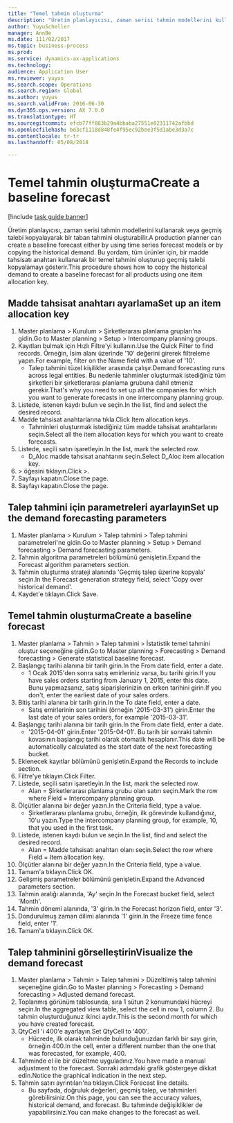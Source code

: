 ```yaml
--- 
title: "Temel tahmin oluşturma"
description: "Üretim planlayıcısı, zaman serisi tahmin modellerini kullanarak veya geçmiş talebi kopyalayarak bir taban tahmini oluşturabilir."
author: YuyuScheller
manager: AnnBe
ms.date: 111/02/2017
ms.topic: business-process
ms.prod: 
ms.service: dynamics-ax-applications
ms.technology: 
audience: Application User
ms.reviewer: yuyus
ms.search.scope: Operations
ms.search.region: Global
ms.author: yuyus
ms.search.validFrom: 2016-06-30
ms.dyn365.ops.version: AX 7.0.0
ms.translationtype: HT
ms.sourcegitcommit: efcb77ff883b29a4bbaba27551e02311742afbbd
ms.openlocfilehash: bd3cf1118d848fe4f95ec92bee3f5d1abe3d3a7c
ms.contentlocale: tr-tr
ms.lasthandoff: 05/08/2018

---
```

# <a name="create-a-baseline-forecast"></a><span data-ttu-id="c4e18-103">Temel tahmin oluşturma</span><span class="sxs-lookup"><span data-stu-id="c4e18-103">Create a baseline forecast</span></span>

[!include [task guide banner](../../includes/task-guide-banner.md)]

<span data-ttu-id="c4e18-104">Üretim planlayıcısı, zaman serisi tahmin modellerini kullanarak veya geçmiş talebi kopyalayarak bir taban tahmini oluşturabilir.</span><span class="sxs-lookup"><span data-stu-id="c4e18-104">A production planner can create a baseline forecast either by using time series forecast models or by copying the historical demand.</span></span> <span data-ttu-id="c4e18-105">Bu yordam, tüm ürünler için, bir madde tahsisatı anahtarı kullanarak bir temel tahmini oluşturup geçmiş talebi kopyalamayı gösterir.</span><span class="sxs-lookup"><span data-stu-id="c4e18-105">This procedure shows how to copy the historical demand to create a baseline forecast for all products using one item allocation key.</span></span> 


## <a name="set-up-an-item-allocation-key"></a><span data-ttu-id="c4e18-106">Madde tahsisat anahtarı ayarlama</span><span class="sxs-lookup"><span data-stu-id="c4e18-106">Set up an item allocation key</span></span>
1. <span data-ttu-id="c4e18-107">Master planlama > Kurulum > Şirketlerarası planlama grupları'na gidin.</span><span class="sxs-lookup"><span data-stu-id="c4e18-107">Go to Master planning > Setup > Intercompany planning groups.</span></span>
2. <span data-ttu-id="c4e18-108">Kayıtları bulmak için Hızlı Filtre'yi kullanın.</span><span class="sxs-lookup"><span data-stu-id="c4e18-108">Use the Quick Filter to find records.</span></span> <span data-ttu-id="c4e18-109">Örneğin, İsim alanı üzerinde '10' değerini girerek filtreleme yapın.</span><span class="sxs-lookup"><span data-stu-id="c4e18-109">For example, filter on the Name field with a value of '10'.</span></span>
    * <span data-ttu-id="c4e18-110">Talep tahmini tüzel kişilikler arasında çalışır.</span><span class="sxs-lookup"><span data-stu-id="c4e18-110">Demand forecasting runs across legal entities.</span></span> <span data-ttu-id="c4e18-111">Bu nedenle tahminler oluşturmak istediğiniz tüm şirketleri bir şirketlerarası planlama grubuna dahil etmeniz gerekir.</span><span class="sxs-lookup"><span data-stu-id="c4e18-111">That's why you need to set up all the companies for which you want to generate forecasts in one intercompany planning group.</span></span>  
3. <span data-ttu-id="c4e18-112">Listede, istenen kaydı bulun ve seçin.</span><span class="sxs-lookup"><span data-stu-id="c4e18-112">In the list, find and select the desired record.</span></span>
4. <span data-ttu-id="c4e18-113">Madde tahsisat anahtarlarına tıkla.</span><span class="sxs-lookup"><span data-stu-id="c4e18-113">Click Item allocation keys.</span></span>
    * <span data-ttu-id="c4e18-114">Tahminleri oluşturmak istediğiniz tüm madde tahsisat anahtarlarını seçin.</span><span class="sxs-lookup"><span data-stu-id="c4e18-114">Select all the item allocation keys for which you want to create forecasts.</span></span>  
5. <span data-ttu-id="c4e18-115">Listede, seçili satırı işaretleyin.</span><span class="sxs-lookup"><span data-stu-id="c4e18-115">In the list, mark the selected row.</span></span>
    * <span data-ttu-id="c4e18-116">D_Aloc madde tahsisat anahtarını seçin.</span><span class="sxs-lookup"><span data-stu-id="c4e18-116">Select D_Aloc item allocation key.</span></span>  
6. <span data-ttu-id="c4e18-117">> öğesini tıklayın.</span><span class="sxs-lookup"><span data-stu-id="c4e18-117">Click >.</span></span>
7. <span data-ttu-id="c4e18-118">Sayfayı kapatın.</span><span class="sxs-lookup"><span data-stu-id="c4e18-118">Close the page.</span></span>
8. <span data-ttu-id="c4e18-119">Sayfayı kapatın.</span><span class="sxs-lookup"><span data-stu-id="c4e18-119">Close the page.</span></span>

## <a name="set-up-the-demand-forecasting-parameters"></a><span data-ttu-id="c4e18-120">Talep tahmini için parametreleri ayarlayın</span><span class="sxs-lookup"><span data-stu-id="c4e18-120">Set up the demand forecasting parameters</span></span>
1. <span data-ttu-id="c4e18-121">Master planlama > Kurulum > Talep tahmini > Talep tahmini parametreleri'ne gidin.</span><span class="sxs-lookup"><span data-stu-id="c4e18-121">Go to Master planning > Setup > Demand forecasting > Demand forecasting parameters.</span></span>
2. <span data-ttu-id="c4e18-122">Tahmin algoritma parametreleri bölümünü genişletin.</span><span class="sxs-lookup"><span data-stu-id="c4e18-122">Expand the Forecast algorithm parameters section.</span></span>
3. <span data-ttu-id="c4e18-123">Tahmin oluşturma strateji alanında 'Geçmiş talep üzerine kopyala' seçin.</span><span class="sxs-lookup"><span data-stu-id="c4e18-123">In the Forecast generation strategy field, select 'Copy over historical demand'.</span></span>
4. <span data-ttu-id="c4e18-124">Kaydet'e tıklayın.</span><span class="sxs-lookup"><span data-stu-id="c4e18-124">Click Save.</span></span>

## <a name="create-a-baseline-forecast"></a><span data-ttu-id="c4e18-125">Temel tahmin oluşturma</span><span class="sxs-lookup"><span data-stu-id="c4e18-125">Create a baseline forecast</span></span>
1. <span data-ttu-id="c4e18-126">Master planlama > Tahmin > Talep tahmini > İstatistik temel tahmini oluştur seçeneğine gidin.</span><span class="sxs-lookup"><span data-stu-id="c4e18-126">Go to Master planning > Forecasting > Demand forecasting > Generate statistical baseline forecast.</span></span>
2. <span data-ttu-id="c4e18-127">Başlangıç tarihi alanına bir tarih girin.</span><span class="sxs-lookup"><span data-stu-id="c4e18-127">In the From date field, enter a date.</span></span>
    * <span data-ttu-id="c4e18-128">1 Ocak 2015'den sonra satış emirleriniz varsa, bu tarihi girin.</span><span class="sxs-lookup"><span data-stu-id="c4e18-128">If you have sales orders starting from January 1, 2015, enter this date.</span></span> <span data-ttu-id="c4e18-129">Bunu yapmazsanız, satış siparişlerinizin en erken tarihini girin.</span><span class="sxs-lookup"><span data-stu-id="c4e18-129">If you don't, enter the earliest date of your sales orders.</span></span>  
3. <span data-ttu-id="c4e18-130">Bitiş tarihi alanına bir tarih girin.</span><span class="sxs-lookup"><span data-stu-id="c4e18-130">In the To date field, enter a date.</span></span>
    * <span data-ttu-id="c4e18-131">Satış emirlerinin son tarihini (örneğin '2015-03-31') girin.</span><span class="sxs-lookup"><span data-stu-id="c4e18-131">Enter the last date of your sales orders, for example '2015-03-31'.</span></span>  
4. <span data-ttu-id="c4e18-132">Başlangıç tarihi alanına bir tarih girin.</span><span class="sxs-lookup"><span data-stu-id="c4e18-132">In the From date field, enter a date.</span></span>
    * <span data-ttu-id="c4e18-133">'2015-04-01' girin.</span><span class="sxs-lookup"><span data-stu-id="c4e18-133">Enter '2015-04-01'.</span></span> <span data-ttu-id="c4e18-134">Bu tarih bir sonraki tahmin kovasının başlangıç tarihi olarak otomatik hesaplanır.</span><span class="sxs-lookup"><span data-stu-id="c4e18-134">This date will be automatically calculated as the start date of the next forecasting bucket.</span></span>  
5. <span data-ttu-id="c4e18-135">Eklenecek kayıtlar bölümünü genişletin.</span><span class="sxs-lookup"><span data-stu-id="c4e18-135">Expand the Records to include section.</span></span>
6. <span data-ttu-id="c4e18-136">Filtre'ye tıklayın.</span><span class="sxs-lookup"><span data-stu-id="c4e18-136">Click Filter.</span></span>
7. <span data-ttu-id="c4e18-137">Listede, seçili satırı işaretleyin.</span><span class="sxs-lookup"><span data-stu-id="c4e18-137">In the list, mark the selected row.</span></span>
    * <span data-ttu-id="c4e18-138">Alan = Şirketlerarası planlama grubu olan satırı seçin.</span><span class="sxs-lookup"><span data-stu-id="c4e18-138">Mark the row where Field = Intercompany planning group.</span></span>  
8. <span data-ttu-id="c4e18-139">Ölçütler alanına bir değer yazın.</span><span class="sxs-lookup"><span data-stu-id="c4e18-139">In the Criteria field, type a value.</span></span>
    * <span data-ttu-id="c4e18-140">Şirketlerarası planlama grubu, örneğin, ilk görevinde kullandığınız, 10'u yazın.</span><span class="sxs-lookup"><span data-stu-id="c4e18-140">Type the intercompany planning group, for example, 10, that you used in the first task.</span></span>  
9. <span data-ttu-id="c4e18-141">Listede, istenen kaydı bulun ve seçin.</span><span class="sxs-lookup"><span data-stu-id="c4e18-141">In the list, find and select the desired record.</span></span>
    * <span data-ttu-id="c4e18-142">Alan = Madde tahsisatı anahtarı olanı seçin.</span><span class="sxs-lookup"><span data-stu-id="c4e18-142">Select the row where Field = Item allocation key.</span></span>  
10. <span data-ttu-id="c4e18-143">Ölçütler alanına bir değer yazın.</span><span class="sxs-lookup"><span data-stu-id="c4e18-143">In the Criteria field, type a value.</span></span>
11. <span data-ttu-id="c4e18-144">Tamam'a tıklayın.</span><span class="sxs-lookup"><span data-stu-id="c4e18-144">Click OK.</span></span>
12. <span data-ttu-id="c4e18-145">Gelişmiş parametreler bölümünü genişletin.</span><span class="sxs-lookup"><span data-stu-id="c4e18-145">Expand the Advanced parameters section.</span></span>
13. <span data-ttu-id="c4e18-146">Tahmin aralığı alanında, 'Ay' seçin.</span><span class="sxs-lookup"><span data-stu-id="c4e18-146">In the Forecast bucket field, select 'Month'.</span></span>
14. <span data-ttu-id="c4e18-147">Tahmin dönemi alanında, '3' girin.</span><span class="sxs-lookup"><span data-stu-id="c4e18-147">In the Forecast horizon field, enter '3'.</span></span>
15. <span data-ttu-id="c4e18-148">Dondurulmuş zaman dilimi alanında '1' girin.</span><span class="sxs-lookup"><span data-stu-id="c4e18-148">In the Freeze time fence field, enter '1'.</span></span>
16. <span data-ttu-id="c4e18-149">Tamam'a tıklayın.</span><span class="sxs-lookup"><span data-stu-id="c4e18-149">Click OK.</span></span>

## <a name="visualize-the-demand-forecast"></a><span data-ttu-id="c4e18-150">Talep tahminini görselleştirin</span><span class="sxs-lookup"><span data-stu-id="c4e18-150">Visualize the demand forecast</span></span>
1. <span data-ttu-id="c4e18-151">Master planlama > Tahmin > Talep tahmini > Düzeltilmiş talep tahmini seçeneğine gidin.</span><span class="sxs-lookup"><span data-stu-id="c4e18-151">Go to Master planning > Forecasting > Demand forecasting > Adjusted demand forecast.</span></span>
2. <span data-ttu-id="c4e18-152">Toplanmış görünüm tablosunda, sıra 1 sütun 2 konumundaki hücreyi seçin.</span><span class="sxs-lookup"><span data-stu-id="c4e18-152">In the aggregated view table, select the cell in row 1, column 2.</span></span> <span data-ttu-id="c4e18-153">Bu tahmin oluşturduğunuz ikinci aydır.</span><span class="sxs-lookup"><span data-stu-id="c4e18-153">This is the second month for which you have created forecast.</span></span>
3. <span data-ttu-id="c4e18-154">QtyCell 'i 400'e ayarlayın.</span><span class="sxs-lookup"><span data-stu-id="c4e18-154">Set QtyCell to '400'.</span></span>
    * <span data-ttu-id="c4e18-155">Hücrede, ilk olarak tahminde bulunduğunuzdan farklı bir sayı girin, örneğin 400.</span><span class="sxs-lookup"><span data-stu-id="c4e18-155">In the cell, enter a different number than the one that was forecasted, for example, 400.</span></span>  
4. <span data-ttu-id="c4e18-156">Tahminde el ile bir düzeltme uyguladınız.</span><span class="sxs-lookup"><span data-stu-id="c4e18-156">You have made a manual adjustment to the forecast.</span></span> <span data-ttu-id="c4e18-157">Sonraki adımdaki grafik göstergeye dikkat edin.</span><span class="sxs-lookup"><span data-stu-id="c4e18-157">Notice the graphical indication in the next step.</span></span>
5. <span data-ttu-id="c4e18-158">Tahmin satırı ayrıntıları'na tıklayın.</span><span class="sxs-lookup"><span data-stu-id="c4e18-158">Click Forecast line details.</span></span>
    * <span data-ttu-id="c4e18-159">Bu sayfada, doğruluk değerleri, geçmiş talep, ve tahminleri görebilirsiniz.</span><span class="sxs-lookup"><span data-stu-id="c4e18-159">On this page, you can see the accuracy values, historical demand, and forecast.</span></span> <span data-ttu-id="c4e18-160">Bu tahminde değişiklikler de yapabilirsiniz.</span><span class="sxs-lookup"><span data-stu-id="c4e18-160">You can make changes to the forecast as well.</span></span>  


